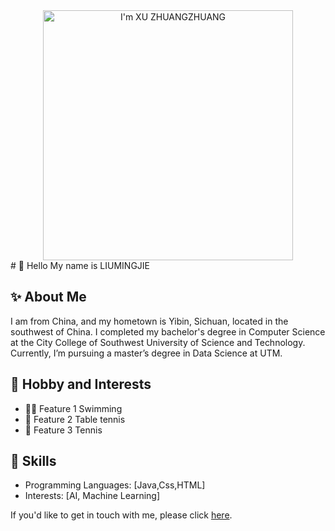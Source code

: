 <div align="center"><img src="" height="400" widht="300"  alt="I'm XU ZHUANGZHUANG"/></div>
# 🚀 Hello My name is LIUMINGJIE

## ✨ About Me
I am from China, and my hometown is Yibin, Sichuan, located in the southwest of China. I completed my bachelor's degree in Computer Science at the City College of Southwest University of Science and Technology. Currently, I’m pursuing a master’s degree in Data Science at UTM.
## 🌟 Hobby and Interests
- 🏊‍♂️ Feature 1 Swimming
- 🏓 Feature 2 Table tennis
- 🎾 Feature 3 Tennis
## 🔧 Skills
- Programming Languages: [Java,Css,HTML]
- Interests: [AI, Machine Learning]

If you'd like to get in touch with me, please click [here](mailto:mingjie@graduate.utm.my).








